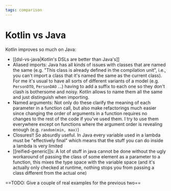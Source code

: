 ```yaml
---
tags: comparison
---
```


# Kotlin vs Java
Kotlin improves so much on Java:

* [[dsl-vs-java|Kotlin's DSLs are better than Java's]]
* Aliased imports: Java has all kinds of issues with classes that are named the same (e.g. "This class is already defined in the compilation unit", i.e., you can't import a class that it's named the same as the current class). For me it's usual to have all sorts of different variants of a model (e.g. `PersonDTO`, `PersonDAO` ...) having to add a suffix to each one so they don't clash is bothersome and noisy. Kotlin allows to name them all the same and just distinguish when importing.
* Named arguments: Not only do these clarify the meaning of each parameter in a function call, but also make refactorings much easier since changing the order of arguments in a function requires no changes to the rest of the code if you've used them. I try to use them everywhere except on functions where the argument order is revealing enough (e.g. `random(min, max)`)
* Closures!! So absurdly useful. In Java every variable used in a lambda must be "effectively final" which means that the stuff you can do inside a lambda is very limited
* [[reified-generic]]s: A lot of stuff in java cannot be done without the ugly workaround of passing the class of some element as a parameter to a function, this mixes the type space with the variable space (and it's actually only checked at runtime, nothing stops you from passing a class different from the actual one)

==TODO: Give a couple of real examples for the previous two==
